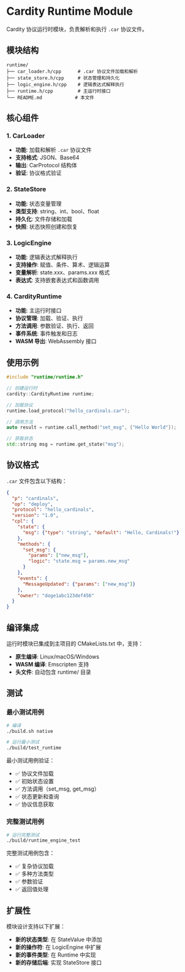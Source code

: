 # Cardity Runtime Module

Cardity 协议运行时模块，负责解析和执行 `.car` 协议文件。

## 模块结构

```
runtime/
├── car_loader.h/cpp      # .car 协议文件加载和解析
├── state_store.h/cpp     # 状态管理和持久化
├── logic_engine.h/cpp    # 逻辑表达式解释执行
├── runtime.h/cpp         # 主运行时接口
└── README.md            # 本文件
```

## 核心组件

### 1. CarLoader
- **功能**: 加载和解析 `.car` 协议文件
- **支持格式**: JSON、Base64
- **输出**: CarProtocol 结构体
- **验证**: 协议格式验证

### 2. StateStore
- **功能**: 状态变量管理
- **类型支持**: string、int、bool、float
- **持久化**: 文件存储和加载
- **快照**: 状态快照创建和恢复

### 3. LogicEngine
- **功能**: 逻辑表达式解释执行
- **支持操作**: 赋值、条件、算术、逻辑运算
- **变量解析**: state.xxx、params.xxx 格式
- **表达式**: 支持嵌套表达式和函数调用

### 4. CardityRuntime
- **功能**: 主运行时接口
- **协议管理**: 加载、验证、执行
- **方法调用**: 参数验证、执行、返回
- **事件系统**: 事件触发和日志
- **WASM 导出**: WebAssembly 接口

## 使用示例

```cpp
#include "runtime/runtime.h"

// 创建运行时
cardity::CardityRuntime runtime;

// 加载协议
runtime.load_protocol("hello_cardinals.car");

// 调用方法
auto result = runtime.call_method("set_msg", {"Hello World"});

// 获取状态
std::string msg = runtime.get_state("msg");
```

## 协议格式

`.car` 文件包含以下结构：

```json
{
  "p": "cardinals",
  "op": "deploy", 
  "protocol": "hello_cardinals",
  "version": "1.0",
  "cpl": {
    "state": {
      "msg": {"type": "string", "default": "Hello, Cardinals!"}
    },
    "methods": {
      "set_msg": {
        "params": ["new_msg"],
        "logic": "state.msg = params.new_msg"
      }
    },
    "events": {
      "MessageUpdated": {"params": ["new_msg"]}
    },
    "owner": "doge1abc123def456"
  }
}
```

## 编译集成

运行时模块已集成到主项目的 CMakeLists.txt 中，支持：

- **原生编译**: Linux/macOS/Windows
- **WASM 编译**: Emscripten 支持
- **头文件**: 自动包含 runtime/ 目录

## 测试

### 最小测试用例

```bash
# 编译
./build.sh native

# 运行最小测试
./build/test_runtime
```

最小测试用例验证：
- ✅ 协议文件加载
- ✅ 初始状态设置
- ✅ 方法调用（set_msg, get_msg）
- ✅ 状态更新和查询
- ✅ 协议信息获取

### 完整测试用例

```bash
# 运行完整测试
./build/runtime_engine_test
```

完整测试用例包含：
- ✅ 复杂协议加载
- ✅ 多种方法类型
- ✅ 参数验证
- ✅ 返回值处理

## 扩展性

模块设计支持以下扩展：

- **新的状态类型**: 在 StateValue 中添加
- **新的操作符**: 在 LogicEngine 中扩展
- **新的事件类型**: 在 Runtime 中实现
- **新的存储后端**: 实现 StateStore 接口 
